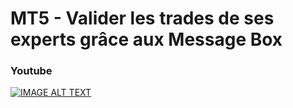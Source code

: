 # MT5 - Valider les trades de ses experts grâce aux Message Box

### Youtube

[![IMAGE ALT TEXT](http://img.youtube.com/vi/atQapSL-3k8/0.jpg)](http://www.youtube.com/watch?v=atQapSL-3k8 "MT5 - Valider les trades de ses experts grâce aux Message Box")